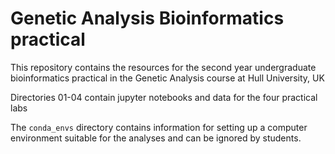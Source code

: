 # Genetic Analysis Bioinformatics practical

This repository contains the resources for the second year undergraduate bioinformatics practical in the Genetic Analysis course at Hull University, UK

Directories 01-04 contain jupyter notebooks and data for the four practical labs

The `conda_envs` directory contains information for setting up a computer environment suitable for the analyses and can be ignored by students.
